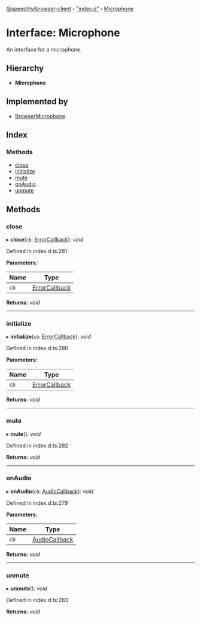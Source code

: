 [@speechly/browser-client](../README.md) › ["index.d"](../modules/_index_d_.md) › [Microphone](_index_d_.microphone.md)

# Interface: Microphone

An interface for a microphone.

## Hierarchy

* **Microphone**

## Implemented by

* [BrowserMicrophone](../classes/_index_d_.browsermicrophone.md)

## Index

### Methods

* [close](_index_d_.microphone.md#close)
* [initialize](_index_d_.microphone.md#initialize)
* [mute](_index_d_.microphone.md#mute)
* [onAudio](_index_d_.microphone.md#onaudio)
* [unmute](_index_d_.microphone.md#unmute)

## Methods

###  close

▸ **close**(`cb`: [ErrorCallback](../modules/_index_d_.md#errorcallback)): *void*

Defined in index.d.ts:281

**Parameters:**

Name | Type |
------ | ------ |
`cb` | [ErrorCallback](../modules/_index_d_.md#errorcallback) |

**Returns:** *void*

___

###  initialize

▸ **initialize**(`cb`: [ErrorCallback](../modules/_index_d_.md#errorcallback)): *void*

Defined in index.d.ts:280

**Parameters:**

Name | Type |
------ | ------ |
`cb` | [ErrorCallback](../modules/_index_d_.md#errorcallback) |

**Returns:** *void*

___

###  mute

▸ **mute**(): *void*

Defined in index.d.ts:282

**Returns:** *void*

___

###  onAudio

▸ **onAudio**(`cb`: [AudioCallback](../modules/_index_d_.md#audiocallback)): *void*

Defined in index.d.ts:279

**Parameters:**

Name | Type |
------ | ------ |
`cb` | [AudioCallback](../modules/_index_d_.md#audiocallback) |

**Returns:** *void*

___

###  unmute

▸ **unmute**(): *void*

Defined in index.d.ts:283

**Returns:** *void*
